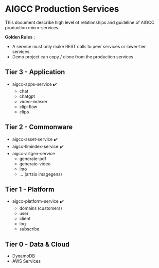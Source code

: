 # AIGCC Production Services

This document describe high level of relationships and guideline of AIGCC production micro-services.

**Golden Rules** :
- A service must only make REST calls to peer services or lower-tier services.
- Demo project can copy / clone from the production services


## Tier 3 - Application
* aigcc-apps-service ✔️
  * chat
  * chatgpt
  * video-indexer
  * clip-flow
  * clips

## Tier 2 - Commonware
* aigcc-asset-service ✔️
* aigcc-llmindex-service ✔️
* aigcc-artgen-service
  * generate-pdf
  * generate-video
  * imo
  * ... (artsio imagegens)

## Tier 1 - Platform
* aigcc-platform-service ✔️
  * domains (customers)
  * user
  * client
  * log
  * subscribe

## Tier 0 - Data & Cloud
- DynamoDB
- AWS Services
